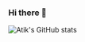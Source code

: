 ### Hi there 👋



![Atik's GitHub stats](https://github-readme-stats.vercel.app/api?username=rahman-atik&show_icons=true&theme=radical)
